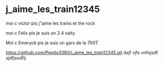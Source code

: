 # j_aime_les_train12345
moi c victor pis j"aime les trains et the rock

moi c Felix pis je suis un 2.4 salty

Moi c Emeryck pis je suis un gars de la 700T

https://github.com/Pepito3360/j_aime_les_train12345.git
dsjf vjfs vnfojsdf sjdfjsodfij
